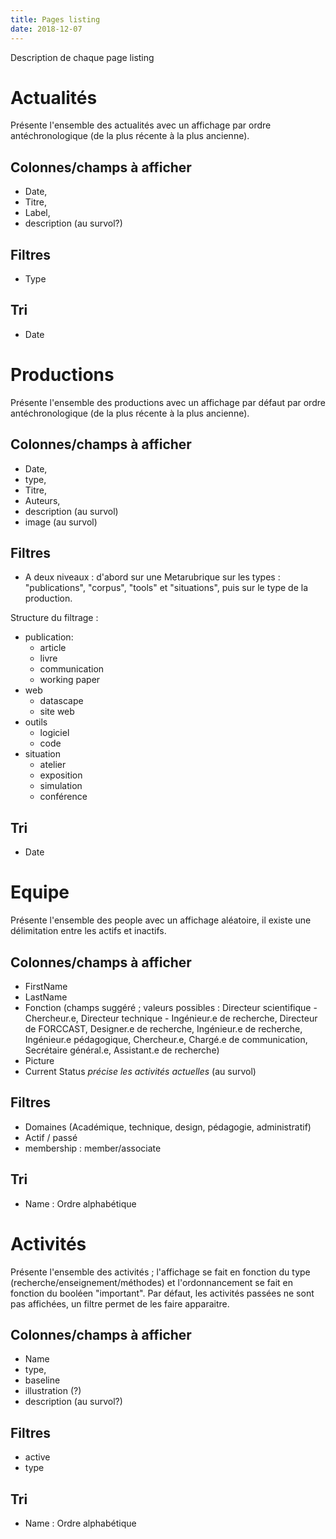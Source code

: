 ```yaml
---
title: Pages listing
date: 2018-12-07
---
```

Description de chaque page listing

# Actualités
Présente l'ensemble des actualités avec un affichage par ordre antéchronologique (de la plus récente à la plus ancienne).

## Colonnes/champs à afficher
- Date,
- Titre,
- Label,
- description (au survol?)

## Filtres
- Type

## Tri
- Date


# Productions
Présente l'ensemble des productions avec un affichage par défaut par ordre antéchronologique (de la plus récente à la plus ancienne).

## Colonnes/champs à afficher
- Date,
- type,
- Titre,
- Auteurs,
- description (au survol)
- image (au survol)

## Filtres
- A deux niveaux : d'abord sur une Metarubrique sur les types : "publications", "corpus", "tools" et "situations", puis sur le type de la production.

Structure du filtrage :

- publication:
	- article
	- livre
	- communication
	- working paper
- web
    - datascape
	- site web
- outils	
    - logiciel
	- code
- situation
    - atelier
	- exposition
	- simulation
	- conférence

## Tri
- Date

# Equipe
Présente l'ensemble des people avec un affichage aléatoire, il existe une délimitation entre les actifs et inactifs.

## Colonnes/champs à afficher
- FirstName
- LastName
- Fonction (champs suggéré ;  valeurs possibles : Directeur scientifique - Chercheur.e, Directeur technique - Ingénieur.e de recherche, Directeur de FORCCAST, Designer.e de recherche, Ingénieur.e de recherche, Ingénieur.e pédagogique, Chercheur.e, Chargé.e de communication, Secrétaire général.e, Assistant.e de recherche)
- Picture
- Current Status _précise les activités actuelles_ (au survol)

## Filtres
- Domaines (Académique, technique, design, pédagogie, administratif)
- Actif / passé
- membership : member/associate

## Tri
- Name : Ordre alphabétique

# Activités
Présente l'ensemble des activités ; l'affichage se fait en fonction du type (recherche/enseignement/méthodes) et l'ordonnancement se fait en fonction du booléen "important".
Par défaut, les activités passées ne sont pas affichées, un filtre permet de les faire apparaitre.

## Colonnes/champs à afficher
- Name
- type,
- baseline
- illustration (?)
- description (au survol?)

## Filtres
- active
- type

## Tri
- Name : Ordre alphabétique
